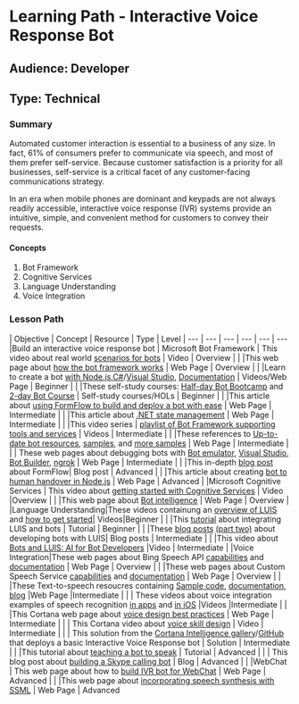 # Learning Path - Interactive Voice Response Bot

## Audience: Developer

## Type: Technical

### Summary
Automated customer interaction is essential to a business of any size. In fact, 61% of consumers prefer to communicate via speech, and most of them prefer self-service. Because customer satisfaction is a priority for all businesses, self-service is a critical facet of any customer-facing communications strategy.

In an era when mobile phones are dominant and keypads are not always readily accessible, interactive voice response (IVR) systems provide an intuitive, simple, and convenient method for customers to convey their requests.

#### Concepts

1. Bot Framework
2. Cognitive Services
3. Language Understanding
4. Voice Integration

### Lesson Path

| Objective | Concept | Resource	| Type	| Level
| --- | --- | --- | --- | --- | ---
|Build an interactive voice response bot | Microsoft Bot Framework | This video about real world [scenarios for bots](https://channel9.msdn.com/Series/Explain/Bots-101-Scenarios-for-bots) | Video | Overview
| | |This web page about [how the bot framework works](https://docs.microsoft.com/en-us/bot-framework/overview-how-bot-framework-works) | Web Page | Overview
| | |Learn to create a bot [with Node.js](https://buckwoody.gitbooks.io/microsoft-ai-and-research-learning-paths/content/developer/interactive-voice-response-bot.html#),[C#](https://buckwoody.gitbooks.io/microsoft-ai-and-research-learning-paths/content/developer/interactive-voice-response-bot.html#)/[Visual Studio](https://buckwoody.gitbooks.io/microsoft-ai-and-research-learning-paths/content/developer/interactive-voice-response-bot.html#), [Documentation](https://buckwoody.gitbooks.io/microsoft-ai-and-research-learning-paths/content/developer/interactive-voice-response-bot.html#) | Videos/Web Page	| Beginner
| | |These self-study courses: [Half-day Bot Bootcamp](https://buckwoody.gitbooks.io/microsoft-ai-and-research-learning-paths/content/developer/interactive-voice-response-bot.html#) and [2-day Bot Course](https://buckwoody.gitbooks.io/microsoft-ai-and-research-learning-paths/content/developer/interactive-voice-response-bot.html#) | Self-study courses/HOLs | Beginner
| | |This article about [using FormFlow to build and deploy a bot with ease](https://blogs.msdn.microsoft.com/jamiedalton/2016/07/11/ms-bot-framework-formflow-build-and-deploy-a-bot-with-ease/) | Web Page | Intermediate
| | |This article about [.NET state management](https://blogs.msdn.microsoft.com/jamiedalton/2016/07/11/ms-bot-framework-formflow-build-and-deploy-a-bot-with-ease/) | Web Page | Intermediate
| | |This video series | [playlist of Bot Framework supporting tools and services](https://www.youtube.com/playlist?list=PLgF-CyaX1p3F2c11NVJDIg7TwCpCSaeYm) | Videos | Intermediate
| | |These references to [Up-to-date bot resources](https://blogs.msdn.microsoft.com/smich/2016/09/30/microsoft-bot-framework-resources/), [samples](https://github.com/Microsoft/BotBuilder-Samples/tree/master/CSharp), and [more samples](https://github.com/search?utf8=%E2%9C%93&q=botbuilder&type=) | Web Page | Intermediate
| | | These web pages about debugging bots with [Bot emulator](https://docs.microsoft.com/en-us/bot-framework/debug-bots-emulator), [Visual Studio](https://docs.microsoft.com/en-us/bot-framework/debug-bots-locally-vscode), [Bot Builder](https://blog.botframework.com/2017/07/03/Debug-Bot-Builder-Source/), [ngrok](https://www.youtube.com/watch?v=TiOGGUgN5_c) | Web Page | Intermediate
| | |This in-depth [blog post](https://ankitbko.github.io/2016/09/ChatBot-using-Microsoft-Bot-Framework-Part-4) about FormFlow| Blog post | Advanced
| | |This article about creating [bot to human handover in Node.js](https://www.microsoft.com/reallifecode/2017/06/30/bot-to-human-handover-in-node-js/) | Web Page | Advanced
| |Microsoft Cognitive Services | This video about [getting started with Cognitive Services](https://channel9.msdn.com//events/Connect/2016/102/) | Video |Overview
| | |This web page about [Bot intelligence](https://docs.microsoft.com/en-us/bot-framework/cognitive-services-bot-intelligence-overview) | Web Page | Overview
| |Language Understanding|These videos containung an [overview of LUIS](https://www.youtube.com/watch?v=jWeLajon9M8) and [how to get started](https://www.youtube.com/watch?v=q3WRi47Grgs)|	Videos|Beginner
| | |This [tutorial](https://docs.microsoft.com/en-us/azure/cognitive-services/LUIS/luis-nodejs-tutorial-build-bot-framework-sample) about integrating LUIS and bots | Tutorial | Beginner
| | |These [blog posts](https://ankitbko.github.io/2016/08/ChatBot-using-Microsoft-Bot-Framework-Part-2/) [(part two)](https://ankitbko.github.io/2016/08/ChatBot-using-Microsoft-Bot-Framework-Part-3/) about developing bots with LUIS| Blog posts | Intermediate
| | |This video about [Bots and LUIS: AI for Bot Developers](https://channel9.msdn.com/Blogs/MVP-Office-Dev/Introduction-to-Artificial-Intelligence-for-Bot-Developers-with-LUIS?ocid=player) |Video | Intermediate
| |Voice Integration|These web pages about Bing Speech API [capabilities](https://azure.microsoft.com/en-us/services/cognitive-services/speech/) and [documentation](https://docs.microsoft.com/en-us/azure/cognitive-services/Speech/home) | Web Page | Overview
| | |These web pages about Custom Speech Service [capabilities](https://azure.microsoft.com/en-us/services/cognitive-services/custom-speech-service/) and [documentation](https://docs.microsoft.com/en-us/azure/cognitive-services/custom-speech-service/cognitive-services-custom-speech-home) | Web Page | Overview
| | |These Text-to-speech resoucres containing [Sample code](https://code.msdn.microsoft.com/bing/Speech-To-Text-Bot-using-db55e1d0), [documentation](https://docs.microsoft.com/en-us/azure/cognitive-services/Speech/api-reference-rest/bingvoicerecognition), [blog](https://blog.botframework.com/2017/06/26/Speech-To-Text/) |Web Page |Intermediate
| | | These videos about voice integration examples	of speech recognition [in apps](https://channel9.msdn.com/Events/Build/2017/B8092) and [in iOS](https://channel9.msdn.com/Events/Build/2017/T6988) |Videos |Intermediate
| | |This Cortana web page about [voice design best practices](https://docs.microsoft.com/en-us/cortana/design-guides/voice-design-best-practices) | Web Page | Intermediate
| | | This Cortana video about [voice skill design](https://channel9.msdn.com/Events/Build/2017/B8029) | Video | Intermediate
| | | This solution from the [Cortana Intelligence gallery](https://gallery.cortanaintelligence.com/Solution/Interactive-Voice-Response-Bot)/[GitHub](https://github.com/Azure/cortana-intelligence-interactive-voice-response-bot) that deploys a basic Interactive Voice Response bot  | Solution | Intermediate
| | |This tutorial about [teaching a bot to speak](https://docs.microsoft.com/en-us/cortana/tutorials/bot-skills/teach-your-bot-to-speak) | Tutorial	| Advanced
| | | This blog post about [building a Skype calling bot](https://blogs.msdn.microsoft.com/tsmatsuz/2016/10/22/build-skype-calling-bot-with-microsoft-bot-framework/) | Blog | Advanced
| | |WebChat | This web page about how to [build IVR bot for WebChat](https://github.com/Microsoft/BotFramework-WebChat) | Web Page | Advanced
| | |This web page about [incorporating speech synthesis with SSML](https://docs.microsoft.com/en-us/cortana/reference/ssml#speak-Element) | Web Page | Advanced
